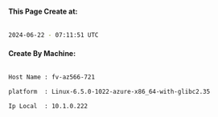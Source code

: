 
   
#### This Page Create at:

```bash

2024-06-22 - 07:11:51 UTC

```

#### Create By Machine:

```bash

Host Name : fv-az566-721

platform  : Linux-6.5.0-1022-azure-x86_64-with-glibc2.35

Ip Local  : 10.1.0.222

```

